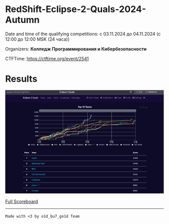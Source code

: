 # RedShift-Eclipse-2-Quals-2024-Autumn

Date and time of the qualifying competitions: с 03.11.2024 до 04.11.2024 (с 12:00 до 12:00 MSK (24 часа))

Organizers: **Колледж Программирования и Кибербезопасности**

CTFTime: https://ctftime.org/event/2541

# Results

![ScreenShot](Assets/top-7-scoreboard.png)

[Full Scoreboard](https://github.com/o1d-bu7-go1d-CTF/RedShift-Eclipse-2-Quals-2024-Autumn/blob/main/Assets/full-scoreboard.png)

---

`Made with <3 by o1d_bu7_go1d Team`
